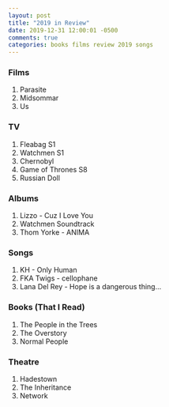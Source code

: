 ```yaml
---
layout: post
title: "2019 in Review"
date: 2019-12-31 12:00:01 -0500
comments: true
categories: books films review 2019 songs
---
```



### Films
1. Parasite
2. Midsommar
3. Us

### TV
1. Fleabag S1
2. Watchmen S1
3. Chernobyl
4. Game of Thrones S8
5. Russian Doll

### Albums
1. Lizzo - Cuz I Love You
2. Watchmen Soundtrack
3. Thom Yorke - ANIMA

### Songs
1. KH - Only Human
2. FKA Twigs - cellophane
3. Lana Del Rey - Hope is a dangerous thing…

### Books (That I Read)
1. The People in the Trees
2. The Overstory
3. Normal People

### Theatre
1. Hadestown
2. The Inheritance
3. Network

